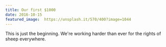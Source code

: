 ```yaml
---
title: Our first $1000
date: 2016-10-15
featured_image:  https://unsplash.it/570/400?image=1044
---
```


This is just the beginning. We're working harder than ever for the rights of sheep everywhere.
